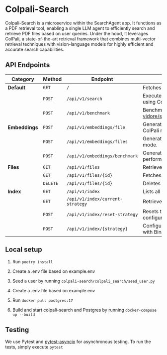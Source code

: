 # Colpali-Search

Colpali-Search is a microservice within the SearchAgent app. It functions as a PDF retrieval tool, enabling a single LLM agent to efficiently search and retrieve PDF files based on user queries. Under the hood, it leverages ColPali, a state-of-the-art retrieval framework that combines multi-vector retrieval techniques with vision-language models for highly efficient and accurate search capabilities.

## API Endpoints

| **Category**   | **Method** | **Endpoint**                     | **Description**                                                                                                                                                             |
| -------------- | ---------- | -------------------------------- | --------------------------------------------------------------------------------------------------------------------------------------------------------------------------- |
| **Default**    | `GET`      | `/`                              | Fetches basic information about the microservice.                                                                                                                           |
|                | `POST`     | `/api/v1/search`                 | Executes a search query across indexed files using ColPali.                                                                                                                 |
|                | `POST`     | `/api/v1/benchmark`              | Benchmarks the search system with [vidore/syntheticDocQA_artificial_intelligence_test](https://huggingface.co/datasets/vidore/syntheticDocQA_artificial_intelligence_test). |
| **Embeddings** | `POST`     | `/api/v1/embeddings/file`        | Generates embeddings for a single file using the ColPali model.                                                                                                             |
|                | `POST`     | `/api/v1/embeddings/files`       | Generates embeddings for multiple files in batch mode.                                                                                                                      |
|                | `POST`     | `/api/v1/embeddings/benchmark`   | Generate embeddings for the vidore dataset to perform benchmarking.                                                                                                         |
| **Files**      | `GET`      | `/api/v1/files`                  | Retrieves a list of all indexed files.                                                                                                                                      |
|                | `GET`      | `/api/v1/files/{id}`             | Fetches details of a specific file by its ID.                                                                                                                               |
|                | `DELETE`   | `/api/v1/files/{id}`             | Deletes a file by its ID.                                                                                                                                                   |
| **Index**      | `GET`      | `/api/v1/index`                  | Lists all supported indexing strategies.                                                                                                                                    |
|                | `GET`      | `/api/v1/index/current-strategy` | Retrieves the currently active indexing strategy.                                                                                                                           |
|                | `POST`     | `/api/v1/index/reset-strategy`   | Resets the indexing strategy to the default configuration (i.e., HNSW with Cosine Similarity).                                                                              |
|                | `POST`     | `/api/v1/index/{strategy}`       | Configures a new indexing strategy (e.g., HNSW with Binary Quantization and Hamming Distance).                                                                              |

## Local setup

1. Run `poetry install`

2. Create a .env file based on example.env

3. Seed a user by running `colpali-search/colpali_search/seed_user.py`

4. Create a .env file based on example.env

5. Run `docker pull postgres:17`

6. Build and start colpali-search and Postgres by running `docker-compose up --build`

## Testing

We use Pytest and [pytest-asyncio](https://pytest-asyncio.readthedocs.io/en/latest/index.html#) for asynchronous testing. To run the tests, simply execute `pytest`
